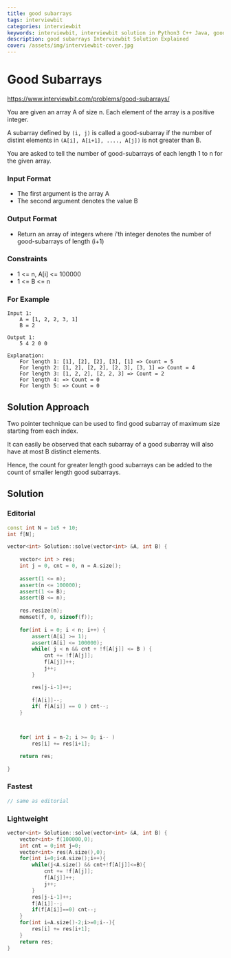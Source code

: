```yaml
---
title: good subarrays
tags: interviewbit
categories: interviewbit
keywords: interviewbit, interviewbit solution in Python3 C++ Java, good subarrays solution
description: good subarrays Interviewbit Solution Explained
cover: /assets/img/interviewbit-cover.jpg
---
```


# Good Subarrays

https://www.interviewbit.com/problems/good-subarrays/

You are given an array A of size n. Each element of the array is a positive integer.

A subarray defined by `(i, j)` is called a good-subarray if the number of distint elements in
`(A[i], A[i+1], ...., A[j])` is not greater than B.

You are asked to tell the number of good-subarrays of each length 1 to n for the given array.

### Input Format

* The first argument is the array A
* The second argument denotes the value B

### Output Format

* Return an array of integers where i'th integer denotes the number of good-subarrays of length (i+1)

### Constraints

* 1 <= n, A[i] <= 100000
* 1 <= B <= n

### For Example
```
Input 1:
    A = [1, 2, 2, 3, 1]
    B = 2
    
Output 1:
    5 4 2 0 0

Explanation:
    For length 1: [1], [2], [2], [3], [1] => Count = 5
    For length 2: [1, 2], [2, 2], [2, 3], [3, 1] => Count = 4
    For length 3: [1, 2, 2], [2, 2, 3] => Count = 2
    For length 4: => Count = 0
    For length 5: => Count = 0
```
## Solution Approach

Two pointer technique can be used to find good subarray of maximum size starting from each index.

It can easily be observed that each subarray of a good subarray will also have at most B distinct elements.

Hence, the count for greater length good subarrays can be added to the count of smaller length good subarrays.

## Solution

### Editorial
```cpp
const int N = 1e5 + 10;
int f[N];

vector<int> Solution::solve(vector<int> &A, int B) {
    
    vector< int > res;
    int j = 0, cnt = 0, n = A.size();
    
    assert(1 <= n);
    assert(n <= 100000);
    assert(1 <= B);
    assert(B <= n);
    
    res.resize(n);
    memset(f, 0, sizeof(f));
    
    for(int i = 0; i < n; i++) {
        assert(A[i] >= 1);
        assert(A[i] <= 100000);
        while( j < n && cnt + !f[A[j]] <= B ) {
            cnt += !f[A[j]];
            f[A[j]]++;
            j++;
        }

        res[j-i-1]++;
        
        f[A[i]]--;
        if( f[A[i]] == 0 ) cnt--;
    }



    for( int i = n-2; i >= 0; i-- )
        res[i] += res[i+1];

    return res;
    
}
```

### Fastest
```cpp
// same as editorial
```

### Lightweight
```cpp
vector<int> Solution::solve(vector<int> &A, int B) {
    vector<int> f(100000,0);
    int cnt = 0;int j=0;
    vector<int> res(A.size(),0);
    for(int i=0;i<A.size();i++){
        while(j<A.size() && cnt+!f[A[j]]<=B){
            cnt += !f[A[j]];
            f[A[j]]++;
            j++;
        }
        res[j-i-1]++;
        f[A[i]]--;
        if(f[A[i]]==0) cnt--;
    }
    for(int i=A.size()-2;i>=0;i--){
        res[i] += res[i+1];
    }
    return res;
}
```


